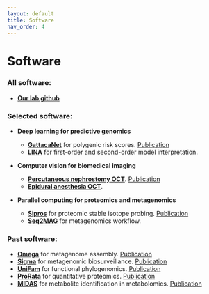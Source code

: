 ```yaml
---
layout: default
title: Software
nav_order: 4
---
```

# Software

### **All software:**
- [**Our lab github**](https://github.com/thepanlab)

### **Selected software:**
- **Deep learning for predictive genomics**
  - [**GattacaNet**](https://github.com/thepanlab/GattacaNet) for polygenic risk scores. [Publication](https://www.nature.com/articles/s10038-020-00832-7)
  - [**LINA**](https://github.com/thepanlab/LINA) for first-order and second-order model interpretation.  

- **Computer vision for biomedical imaging**
  - [**Percutaneous nephrostomy OCT**](https://github.com/thepanlab/FOCT_kidney). [Publication](https://www.ncbi.nlm.nih.gov/pmc/articles/PMC8086467/)
  - [**Epidural anesthesia OCT**](https://github.com/thepanlab/Endoscopic_OCT_Epidural).  

- **Parallel computing for proteomics and metagenomics**
  - [**Sipros**](https://github.com/thepanlab/Sipros) for proteomic stable isotope probing. [Publication](https://academic.oup.com/bioinformatics/article/34/5/795/4209993)  
  - [**Seq2MAG**](https://github.com/thepanlab/Seq2MAG) for metagenomics workflow.

### **Past software:**
  - [**Omega**](http://omega.omicsbio.org) for metagenome assembly. [Publication](https://academic.oup.com/bioinformatics/article/30/19/2717/2422265)
  - [**Sigma**](http://sigma.omicsbio.org) for metagenomic biosurveillance. [Publication](https://academic.oup.com/bioinformatics/article/31/2/170/2366214)
  - [**UniFam**](http://sigma.omicsbio.org) for functional phylogenomics. [Publication](https://bmcecolevol.biomedcentral.com/articles/10.1186/s12862-014-0207-y)
  - [**ProRata**](http://prorata.omicsbio.org) for quantitative proteomics. [Publication](https://pubs.acs.org/doi/10.1021/ac060654b)
  - [**MIDAS**](http://midas.omicsbio.org) for metabolite identification in metabolomics. [Publication](https://pubs.acs.org/doi/10.1021/ac5014783)

